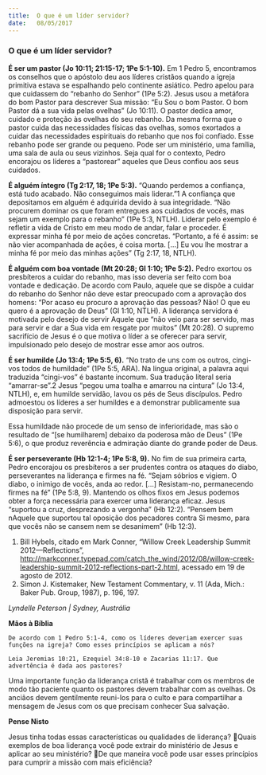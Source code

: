 ```yaml
---
title:  O que é um líder servidor?
date:   08/05/2017
---
```


### O que é um líder servidor?

**É ser um pastor (Jo 10:11; 21:15-17; 1Pe 5:1-10).** Em 1 Pedro 5, encontramos os conselhos que o apóstolo deu aos líderes cristãos quando a igreja primitiva estava se espalhando pelo continente asiático. Pedro apelou para que cuidassem do “rebanho do Senhor” (1Pe 5:2). Jesus usou a metáfora do bom Pastor para descrever Sua missão: “Eu Sou o bom Pastor. O bom Pastor dá a sua vida pelas ovelhas” (Jo 10:11). O pastor dedica amor, cuidado e proteção às ovelhas do seu rebanho. Da mesma forma que o pastor cuida das necessidades físicas das ovelhas, somos exortados a cuidar das necessidades espirituais do rebanho que nos foi confiado. Esse rebanho pode ser grande ou pequeno. Pode ser um ministério, uma família, uma sala de aula ou seus vizinhos. Seja qual for o contexto, Pedro encorajou os líderes a “pastorear” aqueles que Deus confiou aos seus cuidados.

**É alguém íntegro (Tg 2:17, 18; 1Pe 5:3).** “Quando perdemos a confiança, está tudo acabado. Não conseguimos mais liderar.”1 A confiança que depositamos em alguém é adquirida devido à sua integridade. “Não procurem dominar os que foram entregues aos cuidados de vocês, mas sejam um exemplo para o rebanho” (1Pe 5:3, NTLH). Liderar pelo exemplo é refletir a vida de Cristo em meu modo de andar, falar e proceder. É expressar minha fé por meio de ações concretas. “Portanto, a fé é assim: se não vier acompanhada de ações, é coisa morta. […] Eu vou lhe mostrar a minha fé por meio das minhas ações” (Tg 2:17, 18, NTLH).

**É alguém com boa vontade (Mt 20:28; Gl 1:10; 1Pe 5:2).** Pedro exortou os presbíteros a cuidar do rebanho, mas isso deveria ser feito com boa vontade e dedicação. De acordo com Paulo, aquele que se dispõe a cuidar do rebanho do Senhor não deve estar preocupado com a aprovação dos homens: “Por acaso eu procuro a aprovação das pessoas? Não! O que eu quero é a aprovação de Deus” (Gl 1:10, NTLH). A liderança servidora é motivada pelo desejo de servir Aquele que “não veio para ser servido, mas para servir e dar a Sua vida em resgate por muitos” (Mt 20:28). O supremo sacrifício de Jesus é o que motiva o líder a se oferecer para servir, impulsionado pelo desejo de mostrar esse amor aos outros.

**É ser humilde (Jo 13:4; 1Pe 5:5, 6).** “No trato de uns com os outros, cingi-vos todos de humildade” (1Pe 5:5, ARA). Na língua original, a palavra aqui traduzida “cingi-vos” é bastante incomum. Sua tradução literal seria “amarrar-se”.2 Jesus “pegou uma toalha e amarrou na cintura” (Jo 13:4, NTLH), e, em humilde servidão, lavou os pés de Seus discípulos. Pedro admoestou os líderes a ser humildes e a demonstrar publicamente sua disposição para servir.

Essa humildade não procede de um senso de inferioridade, mas são o resultado de “[se humilharem] debaixo da poderosa mão de Deus” (1Pe 5:6), o que produz reverência e admiração diante do grande poder de Deus.

**É ser perseverante (Hb 12:1-4; 1Pe 5:8, 9).** No fim de sua primeira carta, Pedro encorajou os presbíteros a ser prudentes contra os ataques do diabo, perseverantes na liderança e firmes na fé. “Sejam sóbrios e vigiem. O diabo, o inimigo de vocês, anda ao redor. […] Resistam-no, permanecendo firmes na fé” (1Pe 5:8, 9). Mantendo os olhos fixos em Jesus podemos obter a força necessária para exercer uma liderança eficaz. Jesus “suportou a cruz, desprezando a vergonha” (Hb 12:2). “Pensem bem nAquele que suportou tal oposição dos pecadores contra Si mesmo, para que vocês não se cansem nem se desanimem” (Hb 12:3).

1. Bill Hybels, citado em Mark Conner, “Willow Creek Leadership Summit 2012—Reflections”, http://markconner.typepad.com/catch_the_wind/2012/08/willow-creek-leadership-summit-2012-reflections-part-2.html, acessado em 19 de agosto de 2012.
2. Simon J. Kistemaker, New Testament Commentary, v. 11 (Ada, Mich.: Baker Pub. Group, 1987), p. 196, 197.

_Lyndelle Peterson | Sydney, Austrália_

**Mãos à Bíblia**

`De acordo com 1 Pedro 5:1-4, como os líderes deveriam exercer suas funções na igreja? Como esses princípios se aplicam a nós?`

`Leia Jeremias 10:21, Ezequiel 34:8-10 e Zacarias 11:17. Que advertência é dada aos pastores?`

Uma importante função da liderança cristã é trabalhar com os membros de modo tão paciente quanto os pastores devem trabalhar com as ovelhas. Os anciãos devem gentilmente reuni-los para o culto e para compartilhar a mensagem de Jesus com os que precisam conhecer Sua salvação.

**Pense Nisto**

Jesus tinha todas essas características ou qualidades de liderança? Quais exemplos de boa liderança você pode extrair do ministério de Jesus e aplicar ao seu ministério? De que maneira você pode usar esses princípios para cumprir a missão com mais eficiência?